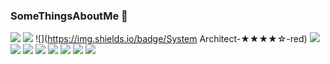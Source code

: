 ### SomeThingsAboutMe 👋

<!--
**milleyin/milleyin** is a ✨ _special_ ✨ repository because its `README.md` (this file) appears on your GitHub profile.

Here are some ideas to get you started:



- 🔭 I’m currently working online Located in Turkey 🇹🇷
- 🌱 I’m currently learning swift
- 👯 I’m looking to collaborate on ...
- 🤔 I’m looking for help with ...
- 💬 Ask me about ...
- 📫 How to reach me: ...
- 😄 Pronouns: ...
- ⚡ Fun fact: ...
-->

![](https://img.shields.io/badge/Math-★★★★☆-brightgreen)   ![](https://img.shields.io/badge/Algorithm-★★★★☆-blue)   ![](https://img.shields.io/badge/System Architect-★★★★☆-red)
![](https://img.shields.io/badge/Swift-★★★★☆-orange)    ![](https://img.shields.io/badge/UIKit-★★★★☆-9fc)    ![](https://img.shields.io/badge/Cocoa-★★★★☆-green)   ![](https://img.shields.io/badge/SwiftUI-★★★☆☆-yellow)   ![](https://img.shields.io/badge/php-★★★☆☆-lightgrey)    ![](https://img.shields.io/badge/C++-★★★★☆-586c5c)   ![](https://img.shields.io/badge/Spring-★★★★☆-lightgreen)   ![](https://img.shields.io/badge/DevOps-★★★★☆-ff7249)

